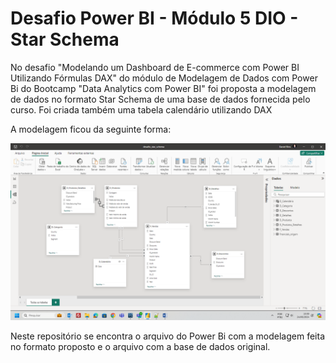 # Desafio Power BI - Módulo 5 DIO - Star Schema

No desafio "Modelando um Dashboard de E-commerce com Power BI Utilizando Fórmulas DAX" do módulo de Modelagem de Dados com Power Bi do Bootcamp "Data Analytics com Power BI" foi proposta a modelagem de dados no formato Star Schema de uma base de dados fornecida pelo curso. Foi criada também uma tabela calendário utilizando DAX

A modelagem ficou da seguinte forma:

![POWERBI](desafio_power_bi_star_schema.png)

Neste repositório se encontra o arquivo do Power Bi com a modelagem feita no formato proposto  e o arquivo com a base de dados original.
